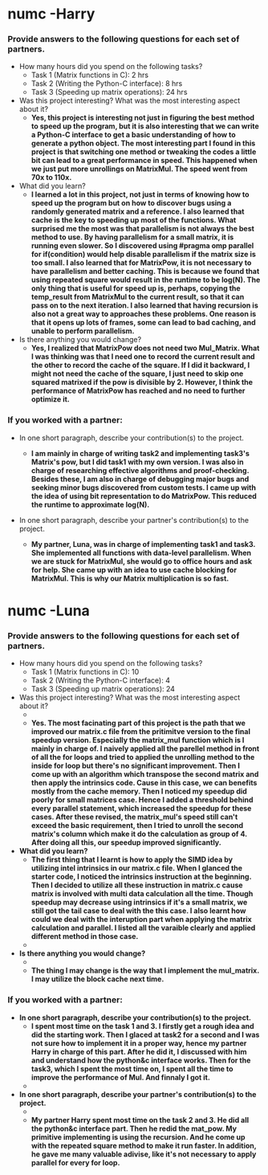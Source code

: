 # numc -Harry

### Provide answers to the following questions for each set of partners.
- How many hours did you spend on the following tasks?
  - Task 1 (Matrix functions in C): 2 hrs
  - Task 2 (Writing the Python-C interface): 8 hrs
  - Task 3 (Speeding up matrix operations): 24 hrs
- Was this project interesting? What was the most interesting aspect about it?
  - <b> Yes, this project is interesting not just in figuring the best method to speed up the program, but it is also interesting that we can write a Python-C interface to get a basic understanding of how to generate a python object. The most interesting part I found in this project is that switching one method or tweaking the codes a little bit can lead to a great performance in speed. This happened when we just put more unrollings on MatrixMul. The speed went from 70x to 110x. </b>
- What did you learn?
  - <b> I learned a lot in this project, not just in terms of knowing how to speed up the program but on how to discover bugs using a randomly generated matrix and a reference. I also learned that cache is the key to speeding up most of the functions. What surprised me the most was that parallelism is not always the best method to use. By having parallelism for a small matrix, it is running even slower. So I discovered using #pragma omp parallel for if(condition) would help disable parallelism if the matrix size is too small. I also learned that for MatrixPow, it is not necessary to have parallelism and better caching. This is because we found that using repeated square would result in the runtime to be log(N). The only thing that is useful for speed up is, perhaps, copying the temp_result from MatrixMul to the current result, so that it can pass on to the next iteration. I also learned that having recursion is also not a great way to approaches these problems. One reason is that it opens up lots of frames, some can lead to bad caching, and unable to perform parallelism. </b>
- Is there anything you would change?
  - <b>Yes, I realized that MatrixPow does not need two Mul_Matrix. What I was thinking was that I need one to record the current result and the other to record the cache of the square. If I did it backward, I might not need the cache of the square, I just need to skip one squared matrixed if the pow is divisible by 2. However, I think the performance of MatrixPow has reached and no need to further optimize it. </b>

### If you worked with a partner:
- In one short paragraph, describe your contribution(s) to the project.
  - <b>I am mainly in charge of writing task2 and implementing task3's Matrix's pow, but I did task1 with my own version. I was also in charge of researching effective algorithms and proof-checking. Besides these, I am also in charge of debugging major bugs and seeking minor bugs discovered from custom tests. I came up with the idea of using bit representation to do MatrixPow. This reduced the runtime to approximate log(N).</b>

- In one short paragraph, describe your partner's contribution(s) to the project.
  - <b>My partner, Luna, was in charge of implementing task1 and task3. She implemented all functions with data-level parallelism. When we are stuck for MatrixMul, she would go to office hours and ask for help. She came up with an idea to use cache blocking for MatrixMul. This is why our Matrix multiplication is so fast.</b>




# numc -Luna

### Provide answers to the following questions for each set of partners.
- How many hours did you spend on the following tasks?
  - Task 1 (Matrix functions in C): 10
  - Task 2 (Writing the Python-C interface): 4
  - Task 3 (Speeding up matrix operations): 24
- Was this project interesting? What was the most interesting aspect about it?
  - <b>
  - <b> Yes. The most facinating part of this project is the path that we improved our matrix.c file from the pritimitve version to the final speedup version. Especially the matrix_mul function which is I mainly in charge of. I naively applied all the parellel method in front of all the for loops and tried to applied the unrolling method to the inside for loop but there's no significant improvement. Then I come up with an algorithm which transpose the second matrix and then apply the intrinsics code. Cause in this case, we can benefits mostly from the cache memory. Then I noticed my speedup did poorly for small matrices case. Hence I added a threshold behind every parallel statement, which increased the speedup for these cases. After these revised, the matrix_mul's speed still can't exceed the basic requirement, then I tried to unroll the second matrix's column which make it do the calculation as group of 4. After doing all this, our speedup improved significantly.
- What did you learn?
  - <b> The first thing that I learnt is how to apply the SIMD idea by utilizing intel intrinsics in our matrix.c file. When I glanced the starter code, I noticed the intrinsics instruction at the beginning. Then I decided to utilize all these instruction in matrix.c cause matrix is involved with multi data calculation all the time. Though speedup may decrease using intrinsics if it's a small matrix, we still got the tail case to deal with the this case.
  I also learnt how could we deal with the interuption part when applying the matrix calculation and parallel. I listed all the varaible clearly and applied different method in those case.
  - <b> 
- Is there anything you would change?
  - <b> 
  - <b> The thing I may change is the way that I implement the mul_matrix. I may utilize the block cache next time.

### If you worked with a partner:
- In one short paragraph, describe your contribution(s) to the project.
  - <b> I spent most time on the task 1 and 3. I firstly get a rough idea and did the starting work. Then I glaced at task2 for a second and I was not sure how to implement it in a proper way, hence my partner Harry in charge of this part. After he did it, I discussed with him and understand how the python&c interface works. Then for the task3, which I spent the most time on, I spent all the time to improve the performance of Mul. And finnaly I got it.
  - <b>
- In one short paragraph, describe your partner's contribution(s) to the project.
  - <b>
  - <b> My partner Harry spent most time on the task 2 and 3. He did all the python&c interface part. Then he redid the mat_pow. My primitive implementing is using the recursion. And he come up with the repeated square method to make it run faster. In addition, he gave me many valuable adivise, like it's not necessary to apply parallel for every for loop.
